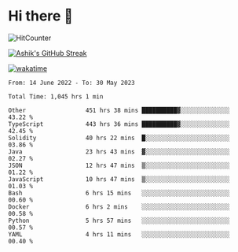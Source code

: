 # Hi there 👋

![HitCounter](https://hits.seeyoufarm.com/api/count/incr/badge.svg?url=https%3A%2F%2Fgithub.com%2Fashrhmn1212%2Fhit-counter)

<!-- ![Contribution Graph](https://github-readme-activity-graph.cyclic.app/graph?username=ashrhmn) -->


<!-- [![Top Langs](https://github-readme-stats.vercel.app/api/top-langs/?username=ashrhmn&layout=compact&theme=synthwave&langs_count=10&card_width=445)](https://github.com/anuraghazra/github-readme-stats) -->

[![Ashik's GitHub Streak](https://github-readme-streak-stats.herokuapp.com/?user=ashrhmn&theme=blood&fire=DD7F1C&background=151515&dates=9f9f9f&border=DD2727)](https://git.io/streak-stats)

<!-- ![Ashik's GitHub stats](https://github-readme-stats.vercel.app/api/?username=ashrhmn&show_icons=true&title_color=fff&icon_color=79ff97&text_color=9f9f9f&bg_color=151515) -->

[![wakatime](https://wakatime.com/badge/user/3df86613-ba63-4631-8e65-0ff18e7becad.svg)](https://wakatime.com/@3df86613-ba63-4631-8e65-0ff18e7becad)

<!--START_SECTION:waka-->

```text
From: 14 June 2022 - To: 30 May 2023

Total Time: 1,045 hrs 1 min

Other                 451 hrs 38 mins ██████████▓░░░░░░░░░░░░░░   43.22 %
TypeScript            443 hrs 36 mins ██████████▓░░░░░░░░░░░░░░   42.45 %
Solidity              40 hrs 22 mins  █░░░░░░░░░░░░░░░░░░░░░░░░   03.86 %
Java                  23 hrs 43 mins  ▓░░░░░░░░░░░░░░░░░░░░░░░░   02.27 %
JSON                  12 hrs 47 mins  ▒░░░░░░░░░░░░░░░░░░░░░░░░   01.22 %
JavaScript            10 hrs 47 mins  ▒░░░░░░░░░░░░░░░░░░░░░░░░   01.03 %
Bash                  6 hrs 15 mins   ░░░░░░░░░░░░░░░░░░░░░░░░░   00.60 %
Docker                6 hrs 2 mins    ░░░░░░░░░░░░░░░░░░░░░░░░░   00.58 %
Python                5 hrs 57 mins   ░░░░░░░░░░░░░░░░░░░░░░░░░   00.57 %
YAML                  4 hrs 11 mins   ░░░░░░░░░░░░░░░░░░░░░░░░░   00.40 %
```

<!--END_SECTION:waka-->


<!--### Most Used Languages
<img src="https://wakatime.com/share/@ashrhmn/24ecb986-5bf8-4607-af7f-0aab08908d8c.png" />

### Favourite Tools
<img src="https://wakatime.com/share/@ashrhmn/f4e08015-f3bc-460a-9228-95a3ba11c604.png" />-->
